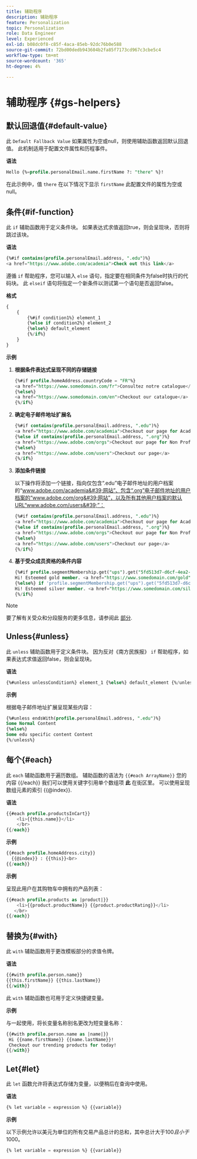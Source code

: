 ```yaml
---
title: 辅助程序
description: 辅助程序
feature: Personalization
topic: Personalization
role: Data Engineer
level: Experienced
exl-id: b08dc0f8-c85f-4aca-85eb-92dc76b0e588
source-git-commit: 72bd00dedb943604b2fa85f7173cd967c3cbe5c4
workflow-type: tm+mt
source-wordcount: '365'
ht-degree: 4%

---
```


# 辅助程序 {#gs-helpers}

## 默认回退值{#default-value}

此 `Default Fallback Value` 如果属性为空或null，则使用辅助函数返回默认回退值。 此机制适用于配置文件属性和历程事件。

**语法**

```sql
Hello {%=profile.personalEmail.name.firstName ?: "there" %}!
```

在此示例中，值 `there` 在以下情况下显示 `firstName` 此配置文件的属性为空或null。

## 条件{#if-function}

此 `if` 辅助函数用于定义条件块。
如果表达式求值返回true，则会呈现块，否则将跳过该块。

**语法**

```sql
{%#if contains(profile.personalEmail.address, ".edu")%}
<a href="https://www.adobe.com/academia">Check out this link</a>
```

遵循 `if` 帮助程序，您可以输入 `else` 语句，指定要在相同条件为false时执行的代码块。
此 `elseif` 语句将指定一个新条件以测试第一个语句是否返回false。


**格式**

```sql
{
    {
        {%#if condition1%} element_1 
        {%else if condition2%} element_2 
        {%else%} default_element 
        {%/if%}
    }
}
```

**示例**

1. **根据条件表达式呈现不同的存储链接**

   ```sql
   {%#if profile.homeAddress.countryCode = "FR"%}
   <a href="https://www.somedomain.com/fr">Consultez notre catalogue</a>
   {%else%}
   <a href="https://www.somedomain.com/en">Checkout our catalogue</a>
   {%/if%}
   ```

1. **确定电子邮件地址扩展名**

   ```sql
   {%#if contains(profile.personalEmail.address, ".edu")%}
   <a href="https://www.adobe.com/academia">Checkout our page for Academia personals</a>
   {%else if contains(profile.personalEmail.address, ".org")%}
   <a href="https://www.adobe.com/orgs">Checkout our page for Non Profits</a>
   {%else%}
   <a href="https://www.adobe.com/users">Checkout our page</a>
   {%/if%}
   ```

1. **添加条件链接**

   以下操作将添加一个链接，指向仅包含“.edu”电子邮件地址的用户档案的“www.adobe.com/academia&#39;网站”、包含“.org”电子邮件地址的用户档案的“www.adobe.com/org&#39;网站”，以及所有其他用户档案的默认URL“www.adobe.com/users&#39;”：

   ```sql
   {%#if contains(profile.personalEmail.address, ".edu")%}
   <a href="https://www.adobe.com/academia">Checkout our page for Academia personals</a>
   {%else if contains(profile.personalEmail.address, ".org")%}
   <a href="https://www.adobe.com/orgs">Checkout our page for Non Profits</a>
   {%else%}
   <a href="https://www.adobe.com/users">Checkout our page</a>
   {%/if%}
   ```

1. **基于受众成员资格的条件内容**

   ```sql
   {%#if profile.segmentMembership.get("ups").get("5fd513d7-d6cf-4ea2-856a-585150041a8b").status = "existing"%}
   Hi! Esteemed gold member. <a href="https://www.somedomain.com/gold">Checkout your exclusive perks </a>
   {%else%} if 'profile.segmentMembership.get("ups").get("5fd513d7-d6cf-4ea2-856a-585150041a8c").status = "existing"'%}
   Hi! Esteemed silver member. <a href="https://www.somedomain.com/silver">Checkout your exclusive perks </a>
   {%/if%}
   ```

>[!NOTE]
>
>要了解有关受众和分段服务的更多信息，请参阅此 [部分](../../audience/about-audiences.md).


## Unless{#unless}

此 `unless` 辅助函数用于定义条件块。 因为反对《南方民族报》 `if`  帮助程序，如果表达式求值返回false，则会呈现块。

**语法**

```sql
{%#unless unlessCondition%} element_1 {%else%} default_element {%/unless%}
```

**示例**

根据电子邮件地址扩展呈现某些内容：

```sql
{%#unless endsWith(profile.personalEmail.address, ".edu")%}
Some Normal Content
{%else%}
Some edu specific content Content
{%/unless%}
```

## 每个{#each}

此 `each` 辅助函数用于遍历数组。
辅助函数的语法为 ```{{#each ArrayName}}``` 您的内容 {{/each}}
我们可以使用关键字引用单个数组项 **此** 在街区里。 可以使用呈现数组元素的索引 {{@index}}.

**语法**

```sql
{{#each profile.productsInCart}}
    <li>{{this.name}}</li>
    </br>
{{/each}}
```

**示例**

```sql
{{#each profile.homeAddress.city}}
  {{@index}} : {{this}}<br>
{{/each}}
```

**示例**

呈现此用户在其购物车中拥有的产品列表：

```sql
{{#each profile.products as |product|}}
    <li>{{product.productName}} {{product.productRating}}</li>
   </br>
{{/each}}
```

## 替换为{#with}

此 `with` 辅助函数用于更改模板部分的求值令牌。

**语法**

```sql
{{#with profile.person.name}}
{{this.firstName}} {{this.lastName}}
{{/with}}
```

此 `with` 辅助函数也可用于定义快捷键变量。

**示例**

与一起使用，将长变量名称别名更改为短变量名称：

```sql
{{#with profile.person.name as |name|}}
 Hi {{name.firstName}} {{name.lastName}}!
 Checkout our trending products for today!
{{/with}}
```

## Let{#let}

此 `let` 函数允许将表达式存储为变量，以便稍后在查询中使用。

**语法**

```sql
{% let variable = expression %} {{variable}}
```

**示例**

以下示例允许以美元为单位的所有交易产品总计的总和，其中总计大于$100且小于$1000。

```sql
{% let variable = expression %} {{variable}}
```

